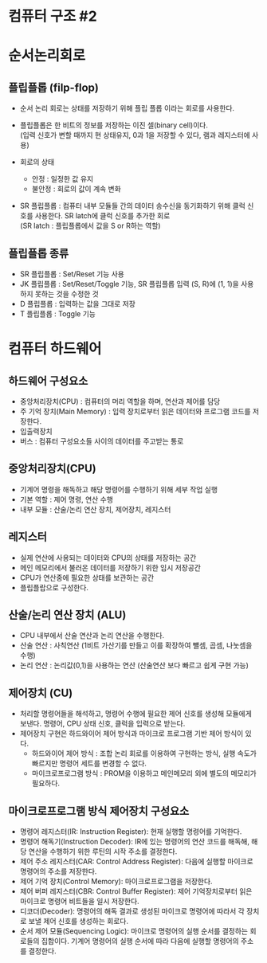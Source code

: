 # 컴퓨터 구조 #2

# 순서논리회로

## 플립플롭 (filp-flop)
- 순서 논리 회로는 상태를 저장하기 위해 플립 플롭 이라는 회로를 사용한다.
- 플립플롭은 한 비트의 정보를 저장하는 이진 셀(binary cell)이다.  
(입력 신호가 변할 때까지 현 상태유지, 0과 1을 저장할 수 있다, 램과 레지스터에 사용)
- 회로의 상태
    - 안정 : 일정한 값 유지
    - 불안정 : 회로의 값이 계속 변화

- SR 플립플롭 : 컴퓨터 내부 모듈들 간의 데이터 송수신을 동기화하기 위해 클럭 신호를 사용한다. SR latch에 클럭 신호를 추가한 회로  
(SR latch : 플립플롭에서 값을 S or R하는 역할)

## 플립플롭 종류
- SR 플립플롭 : Set/Reset 기능 사용
- JK 플립플롭 : Set/Reset/Toggle 기능, SR 플립플롭 입력 (S, R)에 (1, 1)을 사용하지 못하는 것을 수정한 것
- D 플립플롭 : 입력하는 값을 그대로 저장
- T 플립플롭 : Toggle 기능

# 컴퓨터 하드웨어

## 하드웨어 구성요소
- 중앙처리장치(CPU) : 컴퓨터의 머리 역할을 하며, 연산과 제어를 담당
- 주 기억 장치(Main Memory) : 입력 장치로부터 읽은 데이터와 프로그램 코드를 저장한다.
- 입출력장치
- 버스 : 컴퓨터 구성요소들 사이의 데이터를 주고받는 통로

## 중앙처리장치(CPU)
- 기계어 명령을 해독하고 해당 명령어를 수행하기 위해 세부 작업 실행
- 기본 역할 : 제어 명령, 연산 수행
- 내부 모듈 : 산술/논리 연산 장치, 제어장치, 레지스터

## 레지스터
- 실제 연산에 사용되는 데이터와 CPU의 상태를 저장하는 공간
- 메인 메모리에서 불러온 데이터를 저장하기 위한 임시 저장공간
- CPU가 연산중에 필요한 상태를 보관하는 공간
- 플립플랍으로 구성한다.

## 산술/논리 연산 장치 (ALU)
- CPU 내부에서 산술 연산과 논리 연산을 수행한다.
- 산술 연산 : 사칙연산 (1비트 가산기를 만들고 이를 확장하여 뺼셈, 곱셈, 나눗셈을 수행)
- 논리 연산 : 논리값(0,1)을 사용하는 연산 (산술연산 보다 빠르고 쉽게 구현 가능)

## 제어장치 (CU)
- 처리할 명령어들을 해석하고, 명령어 수행에 필요한 제어 신호를 생성해 모듈에게 보낸다. 명령어, CPU 상태 신호, 클럭을 입력으로 받는다.
- 제어장치 구현은 하드와이어 제어 방식과 마이크로 프로그램 기반 제어 방식이 있다.
    - 하드와이어 제어 방식 : 조합 논리 회로를 이용하여 구현하는 방식, 실행 속도가 빠르지만 명령어 세트를 변경할 수 없다.
    - 마이크로프로그램 방식 : PROM을 이용하고 메인메모리 외에 별도의 메모리가 필요하다.

## 마이크로프로그램 방식 제어장치 구성요소
- 명령어 레지스터(IR: Instruction Register): 현재 실행할 명령어를 기억한다.
- 명령어 해독기(Instruction Decoder): IR에 있는 명령어의 연산 코드를 해독해, 해당 연산을 수행하기 위한 루틴의 시작 주소를 결정한다.
- 제어 주소 레지스터(CAR: Control Address Register): 다음에 실행할 마이크로 명령어의 주소를 저장한다.
- 제어 기억 장치(Control Memory): 마이크로프로그램을 저장한다.
- 제어 버퍼 레지스터(CBR: Control Buffer Register): 제어 기억장치로부터 읽은 마이크로 명령어 비트들을 일시 저장한다.
- 디코더(Decoder): 명령어의 해독 결과로 생성된 마이크로 명령어에 따라서 각 장치로 보낼 제어 신호를 생성하는 회로다.
- 순서 제어 모듈(Sequencing Logic): 마이크로 명령어의 실행 순서를 결정하는 회로들의 집합이다. 기계어 명령어의 실행 순서에 따라 다음에 실행할 명령어의 주소를 결정한다.
